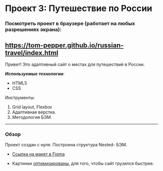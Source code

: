 # Проект 3: Путешествие по России

### Посмотреть проект в браузере (работает на любых разрешениях экрана): 
https://tom-pepper.github.io/russian-travel/index.html
----

Привет! Это адаптивный сайт о местах для путешествий в России.

_**Используемые технологии**_: 
* HTML5
* CSS

Инструменты:
1. Grid layout, Flexbox
2. Адаптивная верстка.
3. Методология БЭМ.


----
### Обзор
Проект создан с нуля. Построена структура Nested- БЭМ.


* [Ссылка на макет в Figma](https://www.figma.com/file/OyRWEjU6wBwRe1hapzQoLx/Sprint-3%3A-Russia-%2F-desktop-%2B-mobile?node-id=28503%3A0)

* Картинки [оптимизированы](https://tinypng.com/), для того, чтобы сайт грузился быстрее.

